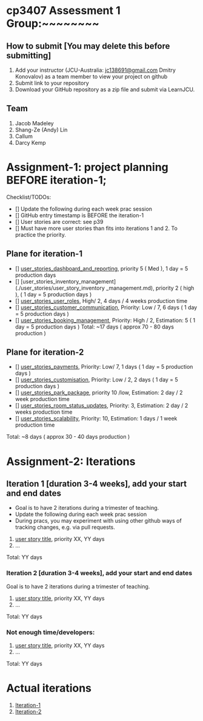 # cp3407 Assessment 1 Group:~~~~~~~~

## How to submit [You may delete this before submitting]
1. Add your instructor (JCU-Australia: jc138691@gmail.com Dmitry Konovalov) as a team member to view your project on github
2. Submit link to your repository
3. Download your GitHub repository as a zip file and submit via LearnJCU.

## Team

1. Jacob Madeley
2. Shang-Ze (Andy) Lin
3. Callum
4. Darcy Kemp


# Assignment-1: project planning BEFORE iteration-1;
Checklist/TODOs: 
- [] Update the following during each week prac session
- [] GitHub entry timestamp is BEFORE the iteration-1
- [] User stories are correct: see p39
- [] Must have more user stories than fits into iterations 1 and 2. To practice the priority.

## Plane for iteration-1
- [] [user_stories_dashboard_and_reporting](./user_stories/user_story_dashboard_and_reporting.md), priority 5 ( Med ), 1 day = 5 production days
- [] [user_stories_inventory_management](./user_stories/user_story_inventory _management.md), priority 2 ( high ), ( 1 day = 5 production days )
- [] [user_stories_user_roles](./user_stories/user_story_user_roles.md), High/ 2, 4 days / 4 weeks production time
- [] [user_stories_customer_communication](./user_stories/user_story_customer_communication.md), Priority: Low / 7, 6 days ( 1 day = 5 production days )
- [] [user_stories_booking_management](./user_stories/user_story_booking_management.md), Priority: High / 2, Estimation: 5 ( 1 day = 5 production days )
Total: ~17 days ( approx 70 - 80 days production )
## Plane for iteration-2
- [] [user_stories_payments](./user_stories/user_stories_payments.md), Priority: Low/ 7, 1 days ( 1 day = 5 production days )
- [] [user_stories_customisation](./user_stories/user_story_customisation.md), Priority: Low / 2, 2 days ( 1 day = 5 production days )
- [] [user_stories_park_package](./user_stories/user_story_park_package.md), priority 10 /low, Estimation: 2 day / 2 week production time
- [] [user_stories_room_status_updates](./user_stories/user_story_room_status_updates.md), Priority: 3, Estimation: 2 day / 2 weeks production time
- [] [user_stories_scalability](./user_stories/user_story_scalability.md), Priority: 10, Estimation: 1 days / 1 week production time

Total: ~8 days ( approx 30 - 40 days production )


# Assignment-2: Iterations

## Iteration 1 [duration 3-4 weeks], add your start and end dates 

* Goal is to have 2 iterations during a trimester of teaching.
* Update the following during each week prac session
* During pracs, you may experiment with using other github ways of tracking changes, e.g. via pull requests.

1. [user story title](./user_stories/user_story_01_title.md), priority XX, YY days 
2. ...

Total: YY days


### Iteration 2 [duration 3-4 weeks], add your start and end dates
Goal is to have 2 iterations during a trimester of teaching.
1. [user story title](./user_stories/user_story_01_title.md), priority XX, YY days 
2. ...

Total: YY days

### Not enough time/developers: 
1. [user story title](./user_stories/user_story_01_title.md), priority XX, YY days 
2. ...

Total: YY days

# Actual iterations
1. [Iteration-1](./iteration_1.md)
2. [Iteration-2](./iteration_2.md)


